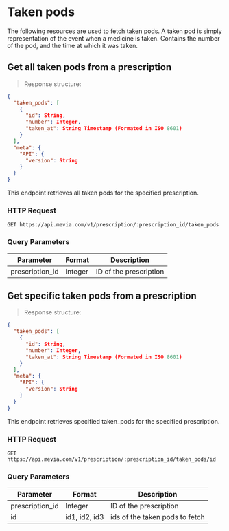 # Taken pods
The following resources are used to fetch taken pods. A taken pod is simply representation of the event when a medicine is taken. Contains the number of the pod, and the time at which it was taken.

## Get all taken pods from a prescription

> Response structure:

```json
{
  "taken_pods": [
    {
      "id": String,
      "number": Integer,
      "taken_at": String Timestamp (Formated in ISO 8601)
    }
  ],
  "meta": {
    "API": {
      "version": String
    }
  }
}
```

This endpoint retrieves all taken pods for the specified prescription.

### HTTP Request

`GET https://api.mevia.com/v1/prescription/:prescription_id/taken_pods`

### Query Parameters
Parameter       | Format    | Description
---------       | -------   | -----------
prescription_id | Integer   | ID of the prescription

## Get specific taken pods from a prescription

> Response structure:

```json
{
  "taken_pods": [
    {
      "id": String,
      "number": Integer,
      "taken_at": String Timestamp (Formated in ISO 8601)
    }
  ],
  "meta": {
    "API": {
      "version": String
    }
  }
}
```

This endpoint retrieves specified taken_pods for the specified prescription.

### HTTP Request

`GET https://api.mevia.com/v1/prescription/:prescription_id/taken_pods/id`

### Query Parameters
Parameter       | Format        | Description
---------       | -------       | -----------
prescription_id | Integer       | ID of the prescription
id              | id1, id2, id3 | ids of the taken pods to fetch